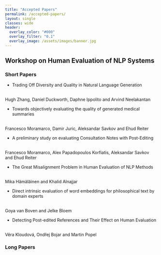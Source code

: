 ```yaml
---
title: "Accepted Papers"
permalink: /accepted-papers/
layout: single
classes: wide
header:
  overlay_color: "#000"
  overlay_filter: "0.1"
  overlay_image: /assets/images/banner.jpg
---
```


## Workshop on Human Evaluation of NLP Systems

### Short Papers

* Trading Off Diversity and Quality in Natural Language Generation
<br />
Hugh Zhang, Daniel Duckworth, Daphne Ippolito and Arvind Neelakantan

* Towards objectively evaluating the quality of generated medical summaries
<br />
Francesco Moramarco, Damir Juric, Aleksandar Savkov and Ehud Reiter

* A preliminary study on evaluating Consultation Notes with Post-Editing
<br />
Francesco Moramarco, Alex Papadopoulos Korfiatis, Aleksandar Savkov and Ehud Reiter

* The Great Misalignment Problem in Human Evaluation of NLP Methods
<br />
Mika Hämäläinen and Khalid Alnajjar

* Direct intrinsic evaluation of word embeddings for philosophical text by domain experts
<br />
Goya van Boven and Jelke Bloem

* Detecting Post-edited References and Their Effect on Human Evaluation
<br />
Věra Kloudová, Ondřej Bojar and Martin Popel


### Long Papers
